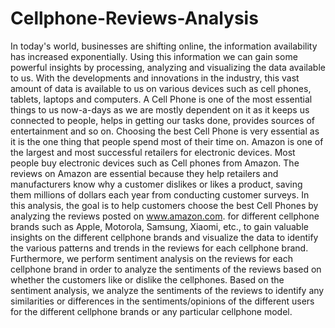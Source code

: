 # Cellphone-Reviews-Analysis
In today's world, businesses are shifting online, the information availability has increased exponentially. Using this information we can gain some powerful insights by processing, analyzing and visualizing the data available to us. With the developments and innovations in the industry, this vast amount of data is available to us on various devices such as cell phones, tablets, laptops and computers.  A Cell Phone is one of the most essential things to us now-a-days as we are mostly dependent on it as it keeps us connected to people, helps in getting our tasks done, provides sources of entertainment and so on. Choosing the best Cell Phone is very essential as it is the one thing that people spend most of their time on.  Amazon is one of the largest and most successful retailers for electronic devices. Most people buy electronic devices such as Cell phones from Amazon. The reviews on Amazon are essential because they help retailers and manufacturers know why a customer dislikes or likes a product, saving them millions of dollars each year from conducting customer surveys.  In this analysis, the goal is to help customers choose the best Cell Phones by analyzing the reviews posted on www.amazon.com. for different cellphone brands such as Apple, Motorola, Samsung, Xiaomi, etc., to gain valuable insights on the different cellphone brands and visualize the data to identify the various patterns and trends in the reviews for each cellphone brand. Furthermore, we perform sentiment analysis on the reviews for each cellphone brand in order to analyze the sentiments of the reviews based on whether the customers like or dislike the cellphones. Based on the sentiment analysis, we analyze the sentiments of the reviews to identify any similarities or differences in the sentiments/opinions of the different users for the different cellphone brands or any particular cellphone model.
